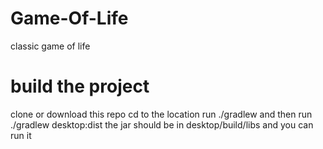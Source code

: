 # Game-Of-Life
classic game of life

# build the project 
clone or download this repo
cd to the location 
run
./gradlew
and then run
./gradlew desktop:dist
the jar should be in
desktop/build/libs
and you can run it
